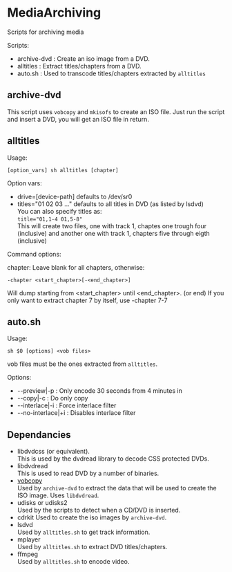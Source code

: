 # MediaArchiving

Scripts for archiving media

Scripts:

- archive-dvd : Create an iso image from a DVD.
- alltitles : Extract titles/chapters from a DVD.
- auto.sh : Used to transcode titles/chapters extracted by `alltitles`

## archive-dvd

This script uses `vobcopy` and `mkisofs` to create an ISO file.
Just run the script and insert a DVD, you will get an ISO file
in return.

## alltitles

Usage:

    [option_vars] sh alltitles [chapter]

Option vars:

- drive=[device-path] defaults to /dev/sr0
- titles="01 02 03 ..." defaults to all titles in DVD (as listed by
  lsdvd)  
  You can also specify titles as:  
  `title="01,1-4 01,5-8"`  
  This will create two files, one with track 1, chaptes one trough
  four (inclusive)
  and another one with track 1, chapters five through eigth (inclusive)

Command options:

chapter: Leave blank for all chapters, otherwise:

    -chapter <start_chapter>[-<end_chapter>]

Will dump starting from <start_chapter> until <end_chapter>. (or end)
If you only want to extract chapter 7 by itself, use -chapter 7-7

## auto.sh

Usage:

    sh $0 [options] <vob files>

vob files must be the ones extracted from `alltitles`.

Options:

* --preview|-p : Only encode 30 seconds from 4 minutes in
* --copy|-c : Do only copy
* --interlace|-i : Force interlace filter
* --no-interlace|+i : Disables interlace filter

## Dependancies


- libdvdcss (or equivalent).  
  This is used by the dvdread library to decode CSS protected DVDs.
- libdvdread  
  This is used to read DVD by a number of binaries.
- [vobcopy](http://vobcopy.org/download/release_notes_and_download.shtml)  
  Used by `archive-dvd` to extract the data that will be used to create
  the ISO image.  Uses `libdvdread`.
- udisks or udisks2  
  Used by the scripts to detect when a CD/DVD is inserted.
- cdrkit
  Used to create the iso images by `archive-dvd`.
- lsdvd  
  Used by `alltitles.sh` to get track information.
- mplayer  
  Used by `alltitles.sh` to extract DVD titles/chapters.
- ffmpeg  
  Used by `alltitles.sh` to encode video.
